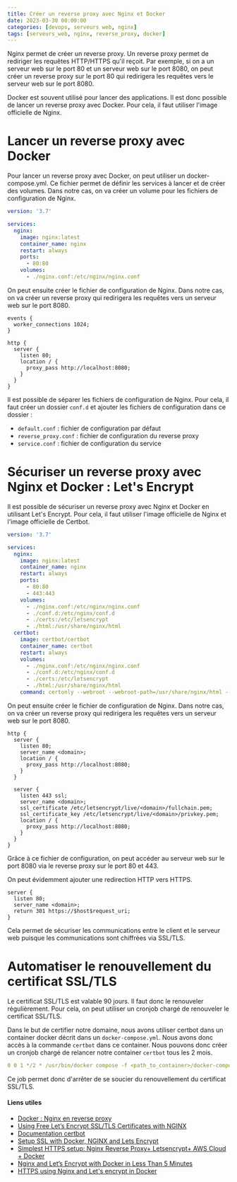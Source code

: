 ```yaml
---
title: Créer un reverse proxy avec Nginx et Docker
date: 2023-03-30 00:00:00
categories: [devops, serveurs web, nginx]
tags: [serveurs_web, nginx, reverse_proxy, docker]
---
```


Nginx permet de créer un reverse proxy. Un reverse proxy permet de rediriger les requêtes HTTP/HTTPS qu'il reçoit. Par exemple, si on a un serveur web sur le port 80 et un serveur web sur le port 8080, on peut créer un reverse proxy sur le port 80 qui redirigera les requêtes vers le serveur web sur le port 8080.

Docker est souvent utilisé pour lancer des applications. Il est donc possible de lancer un reverse proxy avec Docker. Pour cela, il faut utiliser l'image officielle de Nginx.

# Lancer un reverse proxy avec Docker

Pour lancer un reverse proxy avec Docker, on peut utiliser un docker-compose.yml. Ce fichier permet de définir les services à lancer et de créer des volumes. Dans notre cas, on va créer un volume pour les fichiers de configuration de Nginx.

```yaml
version: '3.7'

services:
  nginx:
    image: nginx:latest
    container_name: nginx
    restart: always
    ports:
      - 80:80
    volumes:
      - ./nginx.conf:/etc/nginx/nginx.conf
```

On peut ensuite créer le fichier de configuration de Nginx. Dans notre cas, on va créer un reverse proxy qui redirigera les requêtes vers un serveur web sur le port 8080.

```nginx
events {
  worker_connections 1024;
}

http {
  server {
    listen 80;
    location / {
      proxy_pass http://localhost:8080;
    }
  }
}
```

Il est possible de séparer les fichiers de configuration de Nginx. Pour cela, il faut créer un dossier `conf.d` et ajouter les fichiers de configuration dans ce dossier : 

- `default.conf` : fichier de configuration par défaut
- `reverse_proxy.conf` : fichier de configuration du reverse proxy
- `service.conf` : fichier de configuration du service

# Sécuriser un reverse proxy avec Nginx et Docker : Let's Encrypt

Il est possible de sécuriser un reverse proxy avec Nginx et Docker en utilisant Let's Encrypt. Pour cela, il faut utiliser l'image officielle de Nginx et l'image officielle de Certbot.

```yaml
version: '3.7'

services:
  nginx:
    image: nginx:latest
    container_name: nginx
    restart: always
    ports:
      - 80:80
      - 443:443
    volumes:
      - ./nginx.conf:/etc/nginx/nginx.conf
      - ./conf.d:/etc/nginx/conf.d
      - ./certs:/etc/letsencrypt
      - ./html:/usr/share/nginx/html
  certbot:
    image: certbot/certbot
    container_name: certbot
    restart: always
    volumes:
      - ./nginx.conf:/etc/nginx/nginx.conf
      - ./conf.d:/etc/nginx/conf.d
      - ./certs:/etc/letsencrypt
      - ./html:/usr/share/nginx/html
    command: certonly --webroot --webroot-path=/usr/share/nginx/html --email <email> --agree-tos --no-eff-email --force-renewal --staging -d <domain>
```

On peut ensuite créer le fichier de configuration de Nginx. Dans notre cas, on va créer un reverse proxy qui redirigera les requêtes vers un serveur web sur le port 8080.

```nginx
http {
  server {
    listen 80;
    server_name <domain>;
    location / {
      proxy_pass http://localhost:8080;
    }
  }

  server {
    listen 443 ssl;
    server_name <domain>;
    ssl_certificate /etc/letsencrypt/live/<domain>/fullchain.pem;
    ssl_certificate_key /etc/letsencrypt/live/<domain>/privkey.pem;
    location / {
      proxy_pass http://localhost:8080;
    }
  }
}
```

Grâce à ce fichier de configuration, on peut accéder au serveur web sur le port 8080 via le reverse proxy sur le port 80 et 443.

On peut évidemment ajouter une redirection HTTP vers HTTPS.

```nginx
server {
  listen 80;
  server_name <domain>;
  return 301 https://$host$request_uri;
}
```

Cela permet de sécuriser les communications entre le client et le serveur web puisque les communications sont chiffrées via SSL/TLS.

# Automatiser le renouvellement du certificat SSL/TLS

Le certificat SSL/TLS est valable 90 jours. Il faut donc le renouveler régulièrement. Pour cela, on peut utiliser un cronjob chargé de renouveler le certificat SSL/TLS.

Dans le but de certifier notre domaine, nous avons utiliser certbot dans un container docker décrit dans un `docker-compose.yml`. Nous avons donc accès à la commande `certbot` dans ce container. Nous pouvons donc créer un cronjob chargé de relancer notre container `certbot` tous les 2 mois.

```yaml
0 0 1 */2 * /usr/bin/docker compose -f <path_to_container>/docker-compose.yml up certbot
```

Ce job permet donc d'arrêter de se soucier du renouvellement du certificat SSL/TLS.

#### Liens utiles

- [Docker : Nginx en reverse proxy](https://www.grottedubarbu.fr/docker-nginx-reverse-proxy/)
- [Using Free Let’s Encrypt SSL/TLS Certificates with NGINX](https://www.nginx.com/blog/using-free-ssltls-certificates-from-lets-encrypt-with-nginx/?amp=1)
- [Documentation certbot](https://eff-certbot.readthedocs.io/en/stable/install.html#running-with-docker)
- [Setup SSL with Docker, NGINX and Lets Encrypt](https://www.programonaut.com/setup-ssl-with-docker-nginx-and-lets-encrypt/)
- [Simplest HTTPS setup: Nginx Reverse Proxy+ Letsencrypt+ AWS Cloud + Docker](https://leangaurav.medium.com/simplest-https-setup-nginx-reverse-proxy-letsencrypt-ssl-certificate-aws-cloud-docker-4b74569b3c61)
- [Nginx and Let’s Encrypt with Docker in Less Than 5 Minutes](https://leangaurav.medium.com/simplest-https-setup-nginx-reverse-proxy-letsencrypt-ssl-certificate-aws-cloud-docker-4b74569b3c61)
- [HTTPS using Nginx and Let's encrypt in Docker](https://mindsers.blog/post/https-using-nginx-certbot-docker/)